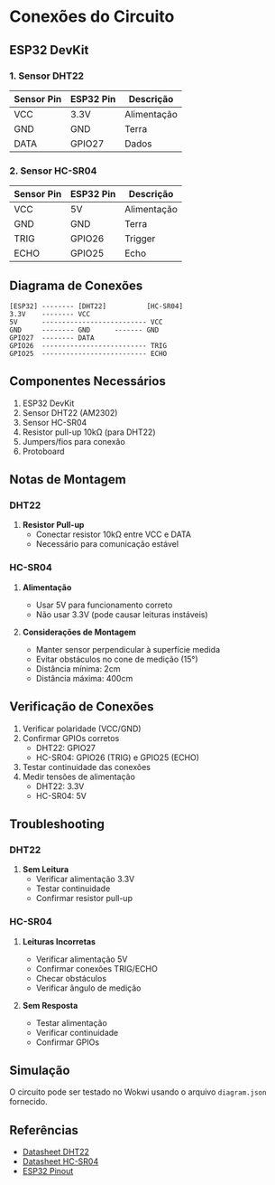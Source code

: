 # Conexões do Circuito

## ESP32 DevKit

### 1. Sensor DHT22
| Sensor Pin | ESP32 Pin | Descrição    |
|------------|-----------|--------------|
| VCC        | 3.3V      | Alimentação  |
| GND        | GND       | Terra        |
| DATA       | GPIO27    | Dados        |

### 2. Sensor HC-SR04
| Sensor Pin | ESP32 Pin | Descrição    |
|------------|-----------|--------------|
| VCC        | 5V        | Alimentação  |
| GND        | GND       | Terra        |
| TRIG       | GPIO26    | Trigger      |
| ECHO       | GPIO25    | Echo         |

## Diagrama de Conexões
```
[ESP32] -------- [DHT22]          [HC-SR04]
3.3V    -------- VCC
5V      -------------------------- VCC
GND     -------- GND      ------- GND
GPIO27  -------- DATA
GPIO26  -------------------------- TRIG
GPIO25  -------------------------- ECHO
```

## Componentes Necessários
1. ESP32 DevKit
2. Sensor DHT22 (AM2302)
3. Sensor HC-SR04
4. Resistor pull-up 10kΩ (para DHT22)
5. Jumpers/fios para conexão
6. Protoboard

## Notas de Montagem

### DHT22
1. **Resistor Pull-up**
   - Conectar resistor 10kΩ entre VCC e DATA
   - Necessário para comunicação estável

### HC-SR04
1. **Alimentação**
   - Usar 5V para funcionamento correto
   - Não usar 3.3V (pode causar leituras instáveis)

2. **Considerações de Montagem**
   - Manter sensor perpendicular à superfície medida
   - Evitar obstáculos no cone de medição (15°)
   - Distância mínima: 2cm
   - Distância máxima: 400cm

## Verificação de Conexões
1. Verificar polaridade (VCC/GND)
2. Confirmar GPIOs corretos
   - DHT22: GPIO27
   - HC-SR04: GPIO26 (TRIG) e GPIO25 (ECHO)
3. Testar continuidade das conexões
4. Medir tensões de alimentação
   - DHT22: 3.3V
   - HC-SR04: 5V

## Troubleshooting

### DHT22
1. **Sem Leitura**
   - Verificar alimentação 3.3V
   - Testar continuidade
   - Confirmar resistor pull-up

### HC-SR04
1. **Leituras Incorretas**
   - Verificar alimentação 5V
   - Confirmar conexões TRIG/ECHO
   - Checar obstáculos
   - Verificar ângulo de medição

2. **Sem Resposta**
   - Testar alimentação
   - Verificar continuidade
   - Confirmar GPIOs

## Simulação
O circuito pode ser testado no Wokwi usando o arquivo `diagram.json` fornecido.

## Referências
- [Datasheet DHT22](link-para-datasheet)
- [Datasheet HC-SR04](link-para-datasheet)
- [ESP32 Pinout](link-para-pinout)
